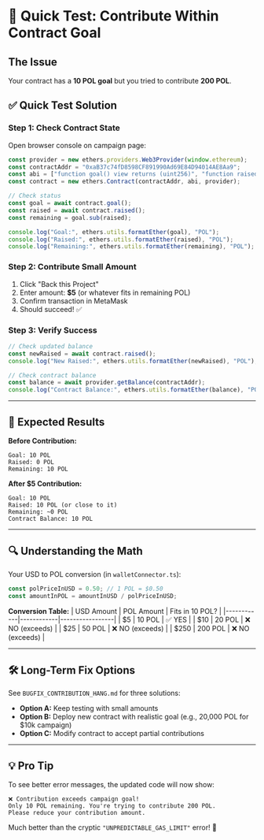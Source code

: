 # 🚀 Quick Test: Contribute Within Contract Goal

## The Issue
Your contract has a **10 POL goal** but you tried to contribute **200 POL**.

## ✅ Quick Test Solution

### Step 1: Check Contract State
Open browser console on campaign page:
```javascript
const provider = new ethers.providers.Web3Provider(window.ethereum);
const contractAddr = "0xaB37c74fD8598CF891990Ad69E84D94014AE8Aa9";
const abi = ["function goal() view returns (uint256)", "function raised() view returns (uint256)"];
const contract = new ethers.Contract(contractAddr, abi, provider);

// Check status
const goal = await contract.goal();
const raised = await contract.raised();
const remaining = goal.sub(raised);

console.log("Goal:", ethers.utils.formatEther(goal), "POL");
console.log("Raised:", ethers.utils.formatEther(raised), "POL");
console.log("Remaining:", ethers.utils.formatEther(remaining), "POL");
```

### Step 2: Contribute Small Amount
1. Click "Back this Project"
2. Enter amount: **$5** (or whatever fits in remaining POL)
3. Confirm transaction in MetaMask
4. Should succeed! ✅

### Step 3: Verify Success
```javascript
// Check updated balance
const newRaised = await contract.raised();
console.log("New Raised:", ethers.utils.formatEther(newRaised), "POL");

// Check contract balance
const balance = await provider.getBalance(contractAddr);
console.log("Contract Balance:", ethers.utils.formatEther(balance), "POL");
```

---

## 🎯 Expected Results

**Before Contribution:**
```
Goal: 10 POL
Raised: 0 POL
Remaining: 10 POL
```

**After $5 Contribution:**
```
Goal: 10 POL
Raised: 10 POL (or close to it)
Remaining: ~0 POL
Contract Balance: 10 POL
```

---

## 🔍 Understanding the Math

Your USD to POL conversion (in `walletConnector.ts`):
```typescript
const polPriceInUSD = 0.50; // 1 POL = $0.50
const amountInPOL = amountInUSD / polPriceInUSD;
```

**Conversion Table:**
| USD Amount | POL Amount | Fits in 10 POL? |
|------------|------------|-----------------|
| $5         | 10 POL     | ✅ YES          |
| $10        | 20 POL     | ❌ NO (exceeds) |
| $25        | 50 POL     | ❌ NO (exceeds) |
| $250       | 200 POL    | ❌ NO (exceeds) |

---

## 🛠️ Long-Term Fix Options

See `BUGFIX_CONTRIBUTION_HANG.md` for three solutions:
- **Option A:** Keep testing with small amounts
- **Option B:** Deploy new contract with realistic goal (e.g., 20,000 POL for $10k campaign)
- **Option C:** Modify contract to accept partial contributions

---

## 💡 Pro Tip

To see better error messages, the updated code will now show:
```
❌ Contribution exceeds campaign goal! 
Only 10 POL remaining. You're trying to contribute 200 POL. 
Please reduce your contribution amount.
```

Much better than the cryptic `"UNPREDICTABLE_GAS_LIMIT"` error! 🎉
